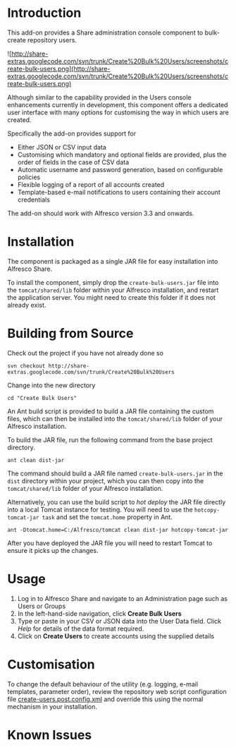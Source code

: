 # Introduction #

This add-on provides a Share administration console component to bulk-create repository users.

![http://share-extras.googlecode.com/svn/trunk/Create%20Bulk%20Users/screenshots/create-bulk-users.png](http://share-extras.googlecode.com/svn/trunk/Create%20Bulk%20Users/screenshots/create-bulk-users.png)

Although similar to the capability provided in the Users console enhancements currently in development, this component offers a dedicated user interface with many options for customising the way in which users are created.

Specifically the add-on provides support for

  * Either JSON or CSV input data
  * Customising which mandatory and optional fields are provided, plus the order of fields in the case of CSV data
  * Automatic username and password generation, based on configurable policies
  * Flexible logging of a report of all accounts created
  * Template-based e-mail notifications to users containing their account credentials

The add-on should work with Alfresco version 3.3 and onwards.

# Installation #

The component is packaged as a single JAR file for easy installation into Alfresco Share.

To install the component, simply drop the `create-bulk-users.jar` file into the `tomcat/shared/lib` folder within your Alfresco installation, and restart the application server. You might need to create this folder if it does not already exist.

# Building from Source #

Check out the project if you have not already done so

```
svn checkout http://share-extras.googlecode.com/svn/trunk/Create%20Bulk%20Users
```

Change into the new directory

```
cd "Create Bulk Users"
```

An Ant build script is provided to build a JAR file containing the custom files, which can then be installed into the `tomcat/shared/lib` folder of your Alfresco installation.

To build the JAR file, run the following command from the base project directory.

```
ant clean dist-jar
```

The command should build a JAR file named `create-bulk-users.jar` in the `dist` directory within your project, which you can then copy into the `tomcat/shared/lib` folder of your Alfresco installation.

Alternatively, you can use the build script to _hot deploy_ the JAR file directly into a local Tomcat instance for testing. You will need to use the `hotcopy-tomcat-jar task` and set the `tomcat.home`
property in Ant.

```
ant -Dtomcat.home=C:/Alfresco/tomcat clean dist-jar hotcopy-tomcat-jar
```

After you have deployed the JAR file you will need to restart Tomcat to ensure it picks up the changes.

# Usage #

  1. Log in to Alfresco Share and navigate to an Administration page such as Users or Groups
  1. In the left-hand-side navigation, click **Create Bulk Users**
  1. Type or paste in your CSV or JSON data into the User Data field. Click _Help_ for details of the data format required.
  1. Click on **Create Users** to create accounts using the supplied details

# Customisation #

To change the default behaviour of the utility (e.g. logging, e-mail templates, parameter order), review the repository web script configuration file [create-users.post.config.xml](http://code.google.com/p/share-extras/source/browse/trunk/Create%20Bulk%20Users/config/alfresco/templates/webscripts/org/sharextras/slingshot/admin/create-users.post.config.xml) and override this using the normal mechanism in your installation.

# Known Issues #